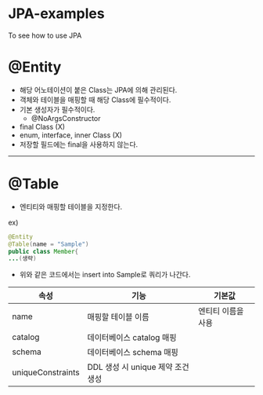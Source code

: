 # JPA-examples
To see how to use JPA

# @Entity
* 해당 어노테이션이 붙은 Class는 JPA에 의해 관리된다.
* 객체와 테이블을 매핑할 때 해당 Class에 필수적이다.
* 기본 생성자가 필수적이다.
  * @NoArgsConstructor
 * final Class (X)
 * enum, interface, inner Class (X)
 * 저장할 필드에는 final을 사용하지 않는다.
 
 ---
# @Table
* 엔티티와 매핑할 테이블을 지정한다.

ex)
```java
@Entity
@Table(name = "Sample")
public class Member{
...(생략)
```

* 위와 같은 코드에서는 insert into Sample로 쿼리가 나간다.

|속성|기능|기본값|
|------|---|---|
|name|매핑할 테이블 이름|엔티티 이름을 사용|
|catalog|데이터베이스 catalog 매핑|
|schema|데이터베이스 schema 매핑|
|uniqueConstraints|DDL 생성 시 unique 제약 조건 생성||
